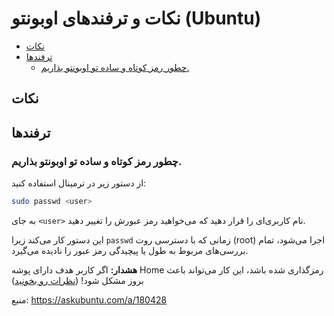 # نکات و ترفندهای اوبونتو (Ubuntu)

<!-- vscode-markdown-toc -->

- [نکات](#)
- [ترفندها](#-1)
  - [چطور رمز کوتاه و ساده تو اوبونتو بذاریم.](#.)

<!-- vscode-markdown-toc-config
	numbering=false
	autoSave=true
	/vscode-markdown-toc-config -->
<!-- /vscode-markdown-toc -->

## <a name=''></a>نکات

## <a name='-1'></a>ترفندها

### <a name='.'></a>چطور رمز کوتاه و ساده تو اوبونتو بذاریم.

از دستور زیر در ترمینال استفاده کنید:

```bash
sudo passwd <user>
```

به جای `<user>` نام کاربری‌ای را قرار دهید که می‌خواهید رمز عبورش را تغییر دهید.

این دستور کار می‌کند زیرا `passwd` زمانی که با دسترسی روت (root) اجرا می‌شود، تمام بررسی‌های مربوط به طول یا پیچیدگی رمز عبور را نادیده می‌گیرد.

**هشدار:** اگر کاربر هدف دارای پوشه Home رمزگذاری شده باشد، این کار می‌تواند باعث بروز مشکل شود! ([نظرات رو بخونید](https://askubuntu.com/questions/180402/how-to-set-a-short-password-on-ubuntu#comment522410_180428))

منبع: https://askubuntu.com/a/180428
